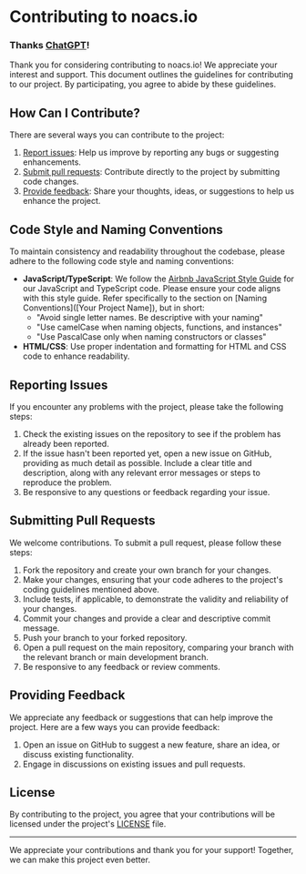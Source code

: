 # Contributing to noacs.io

### Thanks [ChatGPT](https://openai.com/blog/chatgpt)!

Thank you for considering contributing to noacs.io! We appreciate your interest and support. This document outlines the guidelines for contributing to our project. By participating, you agree to abide by these guidelines.

## How Can I Contribute?

There are several ways you can contribute to the project:

1. [Report issues](#reporting-issues): Help us improve by reporting any bugs or suggesting enhancements.
2. [Submit pull requests](#submitting-pull-requests): Contribute directly to the project by submitting code changes.
3. [Provide feedback](#providing-feedback): Share your thoughts, ideas, or suggestions to help us enhance the project.

## Code Style and Naming Conventions

To maintain consistency and readability throughout the codebase, please adhere to the following code style and naming conventions:

- **JavaScript/TypeScript**: We follow the [Airbnb JavaScript Style Guide](https://github.com/airbnb/javascript) for our JavaScript and TypeScript code. Please ensure your code aligns with this style guide. Refer specifically to the section on [Naming Conventions]([Your Project Name]), but in short:
  - "Avoid single letter names. Be descriptive with your naming" 
  - "Use camelCase when naming objects, functions, and instances"
  - "Use PascalCase only when naming constructors or classes"
- **HTML/CSS**: Use proper indentation and formatting for HTML and CSS code to enhance readability.

## Reporting Issues

If you encounter any problems with the project, please take the following steps:

1. Check the existing issues on the repository to see if the problem has already been reported.
2. If the issue hasn't been reported yet, open a new issue on GitHub, providing as much detail as possible. Include a clear title and description, along with any relevant error messages or steps to reproduce the problem.
3. Be responsive to any questions or feedback regarding your issue.

## Submitting Pull Requests

We welcome contributions. To submit a pull request, please follow these steps:

1. Fork the repository and create your own branch for your changes.
2. Make your changes, ensuring that your code adheres to the project's coding guidelines mentioned above.
3. Include tests, if applicable, to demonstrate the validity and reliability of your changes.
4. Commit your changes and provide a clear and descriptive commit message.
5. Push your branch to your forked repository.
6. Open a pull request on the main repository, comparing your branch with the relevant branch or main development branch.
7. Be responsive to any feedback or review comments.

## Providing Feedback

We appreciate any feedback or suggestions that can help improve the project. Here are a few ways you can provide feedback:

1. Open an issue on GitHub to suggest a new feature, share an idea, or discuss existing functionality.
2. Engage in discussions on existing issues and pull requests.
<!--
3. Reach out to project maintainers through the available communication channels (e.g., email, Slack, or Discord).
-->

<!--
## Code of Conduct

Please note that by contributing to this project, you are expected to follow the project's [Code of Conduct](CODE_OF_CONDUCT.md). We aim to foster an inclusive and welcoming community and will not tolerate any form of harassment or disrespectful behavior.
-->

## License

By contributing to the project, you agree that your contributions will be licensed under the project's [LICENSE](LICENSE) file.

---

We appreciate your contributions and thank you for your support! Together, we can make this project even better.
